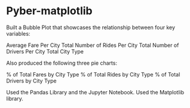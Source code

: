 # Pyber-matplotlib
Built a Bubble Plot that showcases the relationship between four key variables:


Average Fare Per City
Total Number of Rides Per City
Total Number of Drivers Per City
Total City Type 


Also produced the following three pie charts:

% of Total Fares by City Type
% of Total Rides by City Type
% of Total Drivers by City Type


Used the Pandas Library and the Jupyter Notebook.
Used the Matplotlib library.

